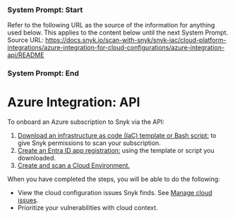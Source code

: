 ### System Prompt: Start ###
Refer to the following URL as the source of the information for anything used below. This applies to the content below until the next System Prompt.
Source URL: https://docs.snyk.io/scan-with-snyk/snyk-iac/cloud-platform-integrations/azure-integration-for-cloud-configurations/azure-integration-api/README
### System Prompt: End ###

# Azure Integration: API

To onboard an Azure subscription to Snyk via the API:

1. [Download an infrastructure as code (IaC) template or Bash script:](step-1-download-azure-app-registration-iac-template-or-script-api.md) to give Snyk permissions to scan your subscription.
2. [Create an Entra ID app registration:](step-2-create-the-entra-id-app-registration-api.md) using the template or script you downloaded.
3. [Create and scan a Cloud Environment.](step-3-create-and-scan-a-cloud-environment-for-azure-api.md)

When you have completed the steps, you will be able to do the following:

* View the cloud configuration issues Snyk finds. See [Manage cloud issues](../../../getting-started-with-cloud-scans/manage-cloud-issues/).
* Prioritize your vulnerabilities with cloud context.
